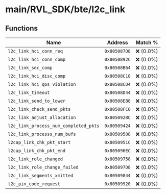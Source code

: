# main/RVL_SDK/bte/l2c_link

## Functions

| Name | Address | Match % |
|------|---------|---------|
| `l2c_link_hci_conn_req` | `0x805087D8` | :x: (0.0%) |
| `l2c_link_hci_conn_comp` | `0x8050892C` | :x: (0.0%) |
| `l2c_link_sec_comp` | `0x80508B64` | :x: (0.0%) |
| `l2c_link_hci_disc_comp` | `0x80508C18` | :x: (0.0%) |
| `l2c_link_hci_qos_violation` | `0x80508CD4` | :x: (0.0%) |
| `l2c_link_timeout` | `0x80508D44` | :x: (0.0%) |
| `l2c_link_send_to_lower` | `0x80508EB8` | :x: (0.0%) |
| `l2c_link_check_send_pkts` | `0x80508FC0` | :x: (0.0%) |
| `l2c_link_adjust_allocation` | `0x8050928C` | :x: (0.0%) |
| `l2c_link_process_num_completed_pkts` | `0x80509424` | :x: (0.0%) |
| `l2c_link_processs_num_bufs` | `0x80509508` | :x: (0.0%) |
| `l2cap_link_chk_pkt_start` | `0x8050951C` | :x: (0.0%) |
| `l2cap_link_chk_pkt_end` | `0x805096EC` | :x: (0.0%) |
| `l2c_link_role_changed` | `0x80509758` | :x: (0.0%) |
| `l2c_link_role_change_failed` | `0x805097D8` | :x: (0.0%) |
| `l2c_link_segments_xmitted` | `0x80509844` | :x: (0.0%) |
| `l2c_pin_code_request` | `0x80509920` | :x: (0.0%) |